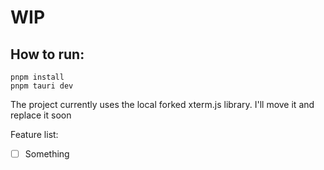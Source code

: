 # WIP

## How to run:

```
pnpm install
pnpm tauri dev
```

The project currently uses the local forked xterm.js library. I'll move it and replace it soon

Feature list:
- [ ] Something
